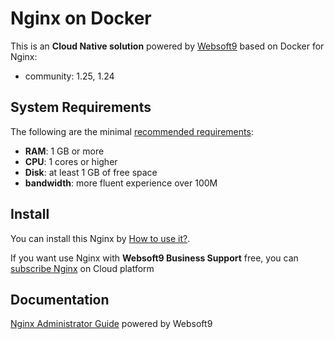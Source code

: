 # Nginx on Docker  

This is an **Cloud Native solution** powered by [Websoft9](https://www.websoft9.com) based on Docker for Nginx:

 - community:  1.25, 1.24


## System Requirements

The following are the minimal [recommended requirements](https://github.com/nginx/docker#recommended-system-requirements):

* **RAM**: 1 GB or more
* **CPU**: 1 cores or higher
* **Disk**: at least 1 GB of free space
* **bandwidth**: more fluent experience over 100M  

## Install

You can install this Nginx by [How to use it?](https://github.com/Websoft9/docker-library#how-to-use-it).   

If you want use Nginx with **Websoft9 Business Support** free, you can [subscribe Nginx](https://www.websoft9.com/apps) on Cloud platform

## Documentation

[Nginx Administrator Guide](https://support.websoft9.com/docs/nginx) powered by Websoft9